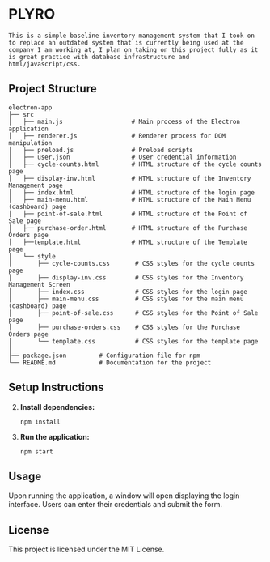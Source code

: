    # PLYRO

```
This is a simple baseline inventory management system that I took on to replace an outdated system that is currently being used at the company I am working at, I plan on taking on this project fully as it is great practice with database infrastructure and html/javascript/css.

```
## Project Structure

```
electron-app
├── src
│   ├── main.js                   # Main process of the Electron application
│   ├── renderer.js               # Renderer process for DOM manipulation
│   ├── preload.js                # Preload scripts
│   ├── user.json                 # User credential information
│   ├── cycle-counts.html         # HTML structure of the cycle counts page
│   ├── display-inv.html          # HTML structure of the Inventory Management page
│   ├── index.html                # HTML structure of the login page
│   ├── main-menu.html            # HTML structure of the Main Menu (dashboard) page
│   ├── point-of-sale.html        # HTML structure of the Point of Sale page
│   ├── purchase-order.html       # HTML structure of the Purchase Orders page
│   ├──template.html              # HTML structure of the Template page 
│   └── style
│       ├── cycle-counts.css       # CSS styles for the cycle counts page
│       ├── display-inv.css        # CSS styles for the Inventory Management Screen
│       ├── index.css              # CSS styles for the login page
│       ├── main-menu.css          # CSS styles for the main menu (dashboard) page
│       ├── point-of-sale.css      # CSS styles for the Point of Sale page
│       ├── purchase-orders.css    # CSS styles for the Purchase Orders page
│       └── template.css           # CSS styles for the template page
│
├── package.json         # Configuration file for npm
└── README.md            # Documentation for the project
```

## Setup Instructions

2. **Install dependencies:**
   ```
   npm install
   ```

3. **Run the application:**
   ```
   npm start
   ```

## Usage

Upon running the application, a window will open displaying the login interface. Users can enter their credentials and submit the form.

## License

This project is licensed under the MIT License.
